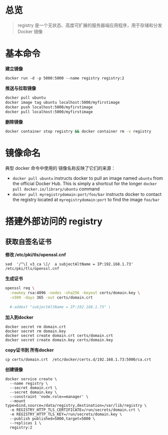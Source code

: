 # 总览

> registry 是一个无状态、高度可扩展的服务器端应用程序，用于存储和分发 Docker 镜像







# 基本命令

**建立镜像**

```
docker run -d -p 5000:5000 --name registry registry:2
```

**推送与拉取镜像**

```sh
docker pull ubuntu
docker image tag ubuntu localhost:5000/myfirstimage
docker push localhost:5000/myfirstimage
docker pull localhost:5000/myfirstimage
```

**删除镜像**

```sh
docker container stop registry && docker container rm -v registry
```





# 镜像命名

典型 docker 命令中使用的 镜像名称反映了它们的来源：

- `docker pull ubuntu` instructs docker to pull an image named `ubuntu` from the official Docker Hub. This is simply a shortcut for the longer `docker pull docker.io/library/ubuntu` command
- `docker pull myregistrydomain:port/foo/bar` instructs docker to contact the registry located at `myregistrydomain:port` to find the image `foo/bar`





# 搭建外部访问的 registry

## 获取自签名证书

**修改  /etc/pki/tls/openssl.cnf**

```
sed  '/^\[ v3_ca \]/  a subjectAltName = IP:192.168.1.73'   /etc/pki/tls/openssl.cnf
```

**生成证书**

```sh
openssl req \
  -newkey rsa:4096 -nodes -sha256 -keyout certs/domain.key \
  -x509 -days 365 -out certs/domain.crt
  
  #-addext "subjectAltName = IP:192.168.1.73" \

```

**加入到docker**

```
docker secret rm domain.crt
docker secret rm domain.key
docker secret create domain.crt certs/domain.crt
docker secret create domain.key certs/domain.key
```

**copy证书到 所有docker**

```
cp certs/domain.crt  /etc/docker/certs.d/192.168.1.73:5000/ca.crt

```

**创建镜像**

```
docker service create \
  --name registry \
  --secret domain.crt \
  --secret domain.key \
  --constraint 'node.role==manager' \
  --mount type=bind,source=/data/registry,destination=/var/lib/registry \
  -e REGISTRY_HTTP_TLS_CERTIFICATE=/run/secrets/domain.crt \
  -e REGISTRY_HTTP_TLS_KEY=/run/secrets/domain.key \
  --publish published=5000,target=5000 \
  --replicas 1 \
  registry:2
```



